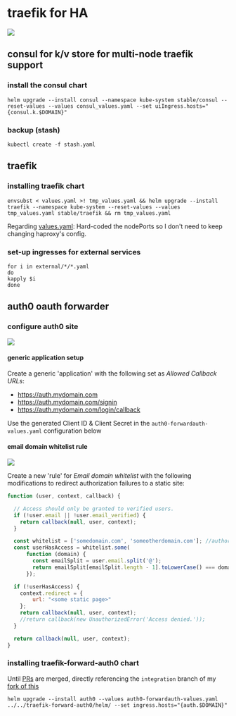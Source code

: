 # traefik for HA

![](https://i.imgur.com/gwienvX.png)

## consul for k/v store for multi-node traefik support

### install the consul chart

```shell
helm upgrade --install consul --namespace kube-system stable/consul --reset-values --values consul_values.yaml --set uiIngress.hosts="{consul.k.$DOMAIN}"
```

### backup (stash)

```shell
kubectl create -f stash.yaml
```

## traefik

### installing traefik chart

```shell
envsubst < values.yaml >! tmp_values.yaml && helm upgrade --install traefik --namespace kube-system --reset-values --values tmp_values.yaml stable/traefik && rm tmp_values.yaml
```

Regarding [values.yaml](values.yaml): Hard-coded the nodePorts so I don't need to keep changing haproxy's config.

### set-up ingresses for external services

```shell
for i in external/*/*.yaml
do
kapply $i
done
```

## auth0 oauth forwarder

### configure auth0 site

![](https://i.imgur.com/tmwP4U5.png)

#### generic application setup

Create a generic 'application' with the following set as _Allowed Callback URLs_:

* https://auth.mydomain.com
* https://auth.mydomain.com/signin
* https://auth.mydomain.com/login/callback

Use the generated Client ID & Client Secret in the `auth0-forwardauth-values.yaml` configuration below

#### email domain whitelist rule

![](https://i.imgur.com/dBt6VcP.png)

Create a new 'rule' for _Email domain whitelist_ with the following modifications to redirect authorization failures to a static site:

```js
function (user, context, callback) {

  // Access should only be granted to verified users.
  if (!user.email || !user.email_verified) {
    return callback(null, user, context);
  }

  const whitelist = ['somedomain.com', 'someotherdomain.com']; //authorized domains
  const userHasAccess = whitelist.some(
      function (domain) {
        const emailSplit = user.email.split('@');
        return emailSplit[emailSplit.length - 1].toLowerCase() === domain;
      });

  if (!userHasAccess) {
    context.redirect = {
        url: "<some static page>"
    };
    return callback(null, user, context);
    //return callback(new UnauthorizedError('Access denied.'));
  }

  return callback(null, user, context);
}
```

### installing traefik-forward-auth0 chart

Until [PRs](https://github.com/dniel/traefik-forward-auth0/pulls) are merged, directly referencing the `integration` branch of my [fork of this](https://github.com/billimek/traefik-forward-auth0)

```shell
helm upgrade --install auth0 --values auth0-forwardauth-values.yaml ../../traefik-forward-auth0/helm/ --set ingress.hosts="{auth.$DOMAIN}"
```
